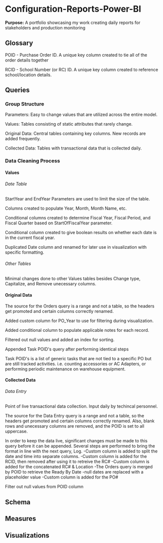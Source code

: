 # Configuration-Reports-Power-BI

**Purpose:** A portfolio showcasing my work creating daily reports for stakeholders and production monitoring

## Glossary

POID - Purchase Order ID.  A unique key column created to tie all of the order details together

RCID - School Number (or RC) ID.  A unique key column created to reference school/location details.

## Queries

### Group Structure

Parameters: Easy to change values that are utilized across the entire model.

Values: Tables consisting of static attributes that rarely change.

Original Data: Central tables containing key columns.  New records are added frequently.

Collected Data: Tables with transactional data that is collected daily.

### Data Cleaning Process

#### Values

###### Date Table

StartYear and EndYear Parameters are used to limit the size of the table.

Columns created to populate Year, Month, Month Name, etc.

Conditional columns created to determine Fiscal Year, Fiscal Period, and Fiscal Quarter based on StartOfFiscalYear parameter.

Conditional column created to give boolean results on whether each date is in the current fiscal year.

Duplicated Date column and renamed for later use in visualization with specific formatting.

###### Other Tables

Minimal changes done to other Values tables besides Change type, Capitalize, and Remove unecessary columns.

#### Original Data

The source for the Orders query is a range and not a table, so the headers get promoted and certain columns correctly renamed.

Added custom column for PO_Year to use for filtering during visualization.

Added conditional column to populate applicable notes for each record.

Filtered out null values and added an index for sorting.

Appended Task POID's query after performing identical steps

Task POID's is a list of generic tasks that are not tied to a specific PO but are still tracked activities.  i.e. counting accessories or AC Adapters, or performing periodic maintenance on warehouse equipment.

#### Collected Data

###### Data Entry

Point of live transactional data collection.  Input daily by techincal personnel.

The source for the Data Entry query is a range and not a table, so the headers get promoted and certain columns correctly renamed.  Also, blank rows and unecessary columns are removed, and the POID is set to all uppercase.

 In order to keep the data live, significant changes must be made to this query before it can be appended.  Several steps are performed to bring the format in line with the next query, Log.
-Custom column is added to split the date and time into separate columns.
-Custom column is added for the RCID, then removed after using it to retreive the RC#
-Custom column is added for the concatenated RC# & Location
-The Orders query is merged by POID to retrieve the Ready By Date
-null dates are replaced with a placeholder value
-Custom column is added for the PO#

Filter out null values from POID column


## Schema

## Measures

## Visualizations
